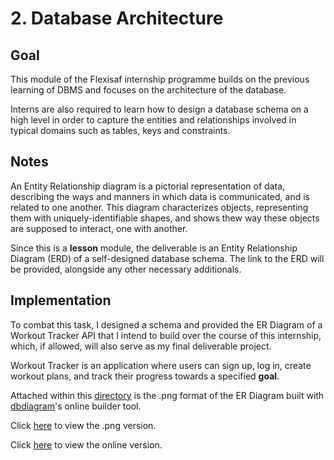 # 2. Database Architecture

## Goal

This module of the Flexisaf internship programme builds on the previous learning of DBMS and focuses on the architecture of the database.

Interns are also required to learn how to design a database schema on a high level in order to capture the entities and relationships involved in typical domains such as tables, keys and constraints.

## Notes

An Entity Relationship diagram is a pictorial representation of data, describing the ways and manners in which data is communicated, and is related to one another.
This diagram characterizes objects, representing them with uniquely-identifiable shapes, and shows thew way these objects are supposed to interact, one with another.

Since this is a **lesson** module, the deliverable is an Entity Relationship Diagram (ERD) of a self-designed database schema. The link to the ERD will be provided, alongside any other necessary additionals.

## Implementation

To combat this task, I designed a schema and provided the ER Diagram of a Workout Tracker API that I intend to build over the course of this internship, which, if allowed, will also serve as my final deliverable project.

Workout Tracker is an application where users can sign up, log in, create workout plans, and track their progress towards a specified **goal**.

Attached within this [directory](./er-diagram) is the .png format of the ER Diagram built with [dbdiagram](https://www.dbdiagram.io)'s online builder tool.


Click [here](./er-diagram/Workout%20Tracker%20ER%20Diagram.png) to view the .png version.

Click [here](https://dbdiagram.io/d/Workout-Tracker-ER-Diagram-682eadceb9f7446da39ef2b4) to view the online version.
